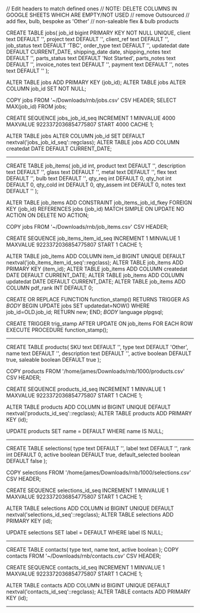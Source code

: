 // Edit headers to match defined ones
// NOTE: DELETE COLUMNS IN GOOGLE SHEETS WHICH ARE EMPTY/NOT USED
// remove Outsourced
// add flex, bulb, bespoke as 'Other'
// non-saleable flex & bulb products

CREATE TABLE jobs(
	job_id bigint PRIMARY KEY NOT NULL UNIQUE,
	client text DEFAULT '',
	project text DEFAULT '',
	client_ref text DEFAULT '',
	job_status text DEFAULT 'TBC',
	order_type text DEFAULT '',
	updatedat date DEFAULT CURRENT_DATE,
	shipping_date date,
	shipping_notes text DEFAULT '',
	parts_status text DEFAULT 'Not Started',
	parts_notes text DEFAULT '',
	invoice_notes text DEFAULT '',
	payment text DEFAULT '',
	notes text DEFAULT ''
);

ALTER TABLE jobs ADD PRIMARY KEY (job_id);
ALTER TABLE jobs ALTER COLUMN job_id SET NOT NULL;

COPY jobs FROM '~/Downloads/rnb/jobs.csv' CSV HEADER;
SELECT MAX(job_id) FROM jobs;

CREATE SEQUENCE jobs_job_id_seq
	INCREMENT 1
	MINVALUE 4000
	MAXVALUE 9223372036854775807
	START 4000
	CACHE 1;

ALTER TABLE jobs ALTER COLUMN job_id SET DEFAULT nextval('jobs_job_id_seq'::regclass);
ALTER TABLE jobs ADD COLUMN createdat DATE DEFAULT CURRENT_DATE;


-------------------------

CREATE TABLE job_items(
	job_id int,
	product text DEFAULT '',
	description text DEFAULT '',
	glass text DEFAULT '',
	metal text DEFAULT '',
	flex text DEFAULT '',
	bulb text DEFAULT '',
	qty_req int DEFAULT 0,
	qty_hot int DEFAULT 0,
	qty_cold int DEFAULT 0,
	qty_assem int DEFAULT 0,
	notes text DEFAULT ''
);

ALTER TABLE job_items
	ADD CONSTRAINT job_items_job_id_fkey FOREIGN KEY (job_id)
			REFERENCES jobs (job_id) MATCH SIMPLE
			ON UPDATE NO ACTION ON DELETE NO ACTION;


COPY jobs FROM '~/Downloads/rnb/job_items.csv' CSV HEADER;

CREATE SEQUENCE job_items_item_id_seq
	INCREMENT 1
	MINVALUE 1
	MAXVALUE 9223372036854775807
	START 1
	CACHE 1;

ALTER TABLE job_items ADD COLUMN item_id BIGINT UNIQUE DEFAULT nextval('job_items_item_id_seq'::regclass);
ALTER TABLE job_items ADD PRIMARY KEY (item_id);
ALTER TABLE job_items ADD COLUMN createdat DATE DEFAULT CURRENT_DATE;
ALTER TABLE job_items ADD COLUMN updatedat DATE DEFAULT CURRENT_DATE;
ALTER TABLE job_items ADD COLUMN pdf_rank INT DEFAULT 0;


CREATE OR REPLACE FUNCTION function_stamp() RETURNS TRIGGER AS
$BODY$
BEGIN
    UPDATE jobs
    		SET updatedat=NOW()
    			WHERE job_id=OLD.job_id;
    			RETURN new;
END;
$BODY$
language plpgsql;

CREATE TRIGGER trig_stamp
     AFTER UPDATE ON job_items
     FOR EACH ROW
     EXECUTE PROCEDURE function_stamp();

-------------------------

CREATE TABLE products(
	SKU text DEFAULT '',
	type text DEFAULT 'Other',
	name text DEFAULT '',
	description text DEFAULT '',
	active boolean DEFAULT true,
	saleable boolean DEFAULT true
);

COPY products FROM '/home/james/Downloads/rnb/1000/products.csv' CSV HEADER;

CREATE SEQUENCE products_id_seq
	INCREMENT 1
	MINVALUE 1
	MAXVALUE 9223372036854775807
	START 1
	CACHE 1;

ALTER TABLE products ADD COLUMN id BIGINT UNIQUE DEFAULT nextval('products_id_seq'::regclass);
ALTER TABLE products ADD PRIMARY KEY (id);

UPDATE products
SET name = DEFAULT
WHERE
	name IS NULL;

-----------------------

CREATE TABLE selections(
	type text DEFAULT '',
	label text DEFAULT '',
	rank int DEFAULT 0,
	active boolean DEFAULT true,
	default_selected boolean DEFAULT false
);

COPY selections FROM '/home/james/Downloads/rnb/1000/selections.csv' CSV HEADER;

CREATE SEQUENCE selections_id_seq
	INCREMENT 1
	MINVALUE 1
	MAXVALUE 9223372036854775807
	START 1
	CACHE 1;

ALTER TABLE selections ADD COLUMN id BIGINT UNIQUE DEFAULT nextval('selections_id_seq'::regclass);
ALTER TABLE selections ADD PRIMARY KEY (id);

UPDATE selections
SET label = DEFAULT
WHERE
	label IS NULL;

------------------------

CREATE TABLE contacts(
	type text,
	name text,
	active boolean
);
COPY contacts FROM '~/Downloads/rnb/contacts.csv' CSV HEADER;

CREATE SEQUENCE contacts_id_seq
	INCREMENT 1
	MINVALUE 1
	MAXVALUE 9223372036854775807
	START 1
	CACHE 1;

ALTER TABLE contacts ADD COLUMN id BIGINT UNIQUE DEFAULT nextval('contacts_id_seq'::regclass);
ALTER TABLE contacts ADD PRIMARY KEY (id);

-------------------------

